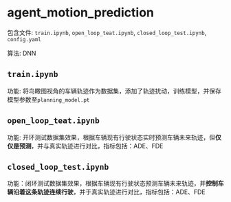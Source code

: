 # agent_motion_prediction

包含文件: `train.ipynb`, `open_loop_teat.ipynb`, `closed_loop_test.ipynb`, `config.yaml`

算法: DNN

## `train.ipynb`

功能: 将鸟瞰图视角的车辆轨迹作为数据集，添加了轨迹扰动，训练模型，并保存模型参数至`planning_model.pt`

## `open_loop_teat.ipynb`

功能: 开环测试数据集效果，根据车辆现有行驶状态实时预测车辆未来轨迹，但**仅仅是预测**，并与真实轨迹进行对比，指标包括：ADE、FDE

## `closed_loop_test.ipynb`

功能：闭环测试数据集效果，根据车辆现有行驶状态预测车辆未来轨迹，并**控制车辆沿着这条轨迹连续行驶**，并于真实轨迹进行对比，指标包括：ADE、FDE